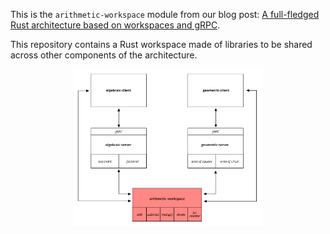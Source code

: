 This is the `arithmetic-workspace` module from our blog post: [A full-fledged Rust architecture based on workspaces and gRPC](https://blog.nullnet.ai/blog/workspaces-grpc).

This repository contains a Rust workspace made of libraries to be shared across other components of the architecture.

<div align="center">
  <img src="./diagram.png" alt="Architecture diagram" width="60%"/>
</div>